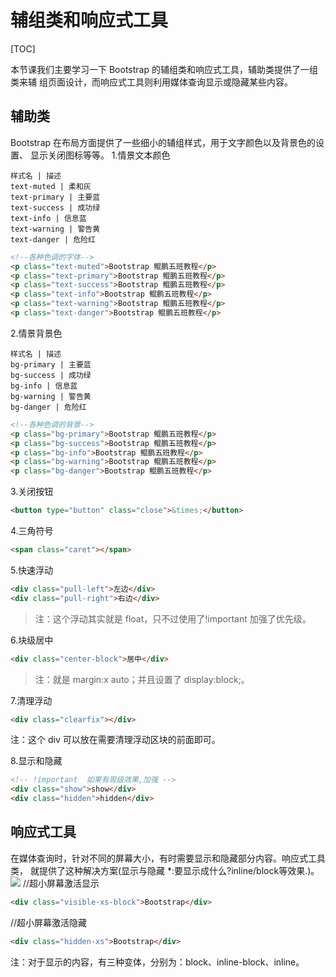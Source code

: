 # 辅组类和响应式工具
[TOC]

本节课我们主要学习一下 Bootstrap 的辅组类和响应式工具，辅助类提供了一组类来辅
组页面设计，而响应式工具则利用媒体查询显示或隐藏某些内容。
## 辅助类
Bootstrap 在布局方面提供了一些细小的辅组样式，用于文字颜色以及背景色的设置、
显示关闭图标等等。
1.情景文本颜色
```table
样式名 | 描述
text-muted | 柔和灰
text-primary | 主要蓝
text-success | 成功绿
text-info | 信息蓝
text-warning | 警告黄
text-danger | 危险红
```
```html
<!--各种色调的字体-->
<p class="text-muted">Bootstrap 鲲鹏五班教程</p>
<p class="text-primary">Bootstrap 鲲鹏五班教程</p>
<p class="text-success">Bootstrap 鲲鹏五班教程</p>
<p class="text-info">Bootstrap 鲲鹏五班教程</p>
<p class="text-warning">Bootstrap 鲲鹏五班教程</p>
<p class="text-danger">Bootstrap 鲲鹏五班教程</p>
```

2.情景背景色
```table
样式名 | 描述
bg-primary | 主要蓝
bg-success | 成功绿
bg-info | 信息蓝
bg-warning | 警告黄
bg-danger | 危险红
```
```html
<!--各种色调的背景-->
<p class="bg-primary">Bootstrap 鲲鹏五班教程</p>
<p class="bg-success">Bootstrap 鲲鹏五班教程</p>
<p class="bg-info">Bootstrap 鲲鹏五班教程</p>
<p class="bg-warning">Bootstrap 鲲鹏五班教程</p>
<p class="bg-danger">Bootstrap 鲲鹏五班教程</p>
```

3.关闭按钮
```html
<button type="button" class="close">&times;</button>
```

4.三角符号
```html
<span class="caret"></span>
```

5.快速浮动
```html
<div class="pull-left">左边</div>
<div class="pull-right">右边</div>
```
> 注：这个浮动其实就是 float，只不过使用了!important 加强了优先级。

6.块级居中
```html
<div class="center-block">居中</div>
```
> 注：就是 margin:x auto；并且设置了 display:block;。

7.清理浮动
```html
<div class="clearfix"></div>
```
注：这个 div 可以放在需要清理浮动区块的前面即可。

8.显示和隐藏
```html
<!-- !important  如果有周级效果,加强 -->
<div class="show">show</div>
<div class="hidden">hidden</div>
```

## 响应式工具
在媒体查询时，针对不同的屏幕大小，有时需要显示和隐藏部分内容。响应式工具类，
就提供了这种解决方案(显示与隐藏  *:要显示成什么?inline/block等效果.)。
![](./_image/2018-05-10-20-14-48.jpg)
//超小屏幕激活显示
```html
<div class="visible-xs-block">Bootstrap</div>
```
//超小屏幕激活隐藏
```html
<div class="hidden-xs">Bootstrap</div>
```
注：对于显示的内容，有三种变体，分别为：block、inline-block、inline。

